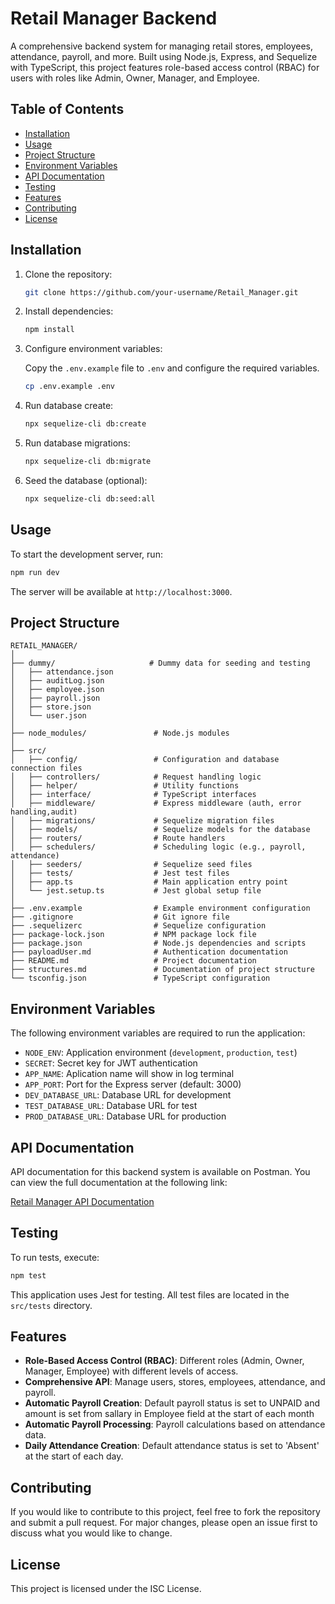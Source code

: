 

# Retail Manager Backend

A comprehensive backend system for managing retail stores, employees, attendance, payroll, and more. Built using Node.js, Express, and Sequelize with TypeScript, this project features role-based access control (RBAC) for users with roles like Admin, Owner, Manager, and Employee.

## Table of Contents

- [Installation](#installation)
- [Usage](#usage)
- [Project Structure](#project-structure)
- [Environment Variables](#environment-variables)
- [API Documentation](#api-documentation)
- [Testing](#testing)
- [Features](#features)
- [Contributing](#contributing)
- [License](#license)

## Installation

1. Clone the repository:

   ```bash
   git clone https://github.com/your-username/Retail_Manager.git
   ```

2. Install dependencies:

   ```bash
   npm install
   ```

3. Configure environment variables:

   Copy the `.env.example` file to `.env` and configure the required variables.

   ```bash
   cp .env.example .env
   ```
4. Run database create:

   ```bash
   npx sequelize-cli db:create
   ```

5. Run database migrations:

   ```bash
   npx sequelize-cli db:migrate
   ```

6. Seed the database (optional):

   ```bash
   npx sequelize-cli db:seed:all
   ```

## Usage

To start the development server, run:

```bash
npm run dev
```

The server will be available at `http://localhost:3000`.

## Project Structure

```
RETAIL_MANAGER/
│
├── dummy/                     # Dummy data for seeding and testing
│   ├── attendance.json
│   ├── auditLog.json
│   ├── employee.json
│   ├── payroll.json
│   ├── store.json
│   └── user.json
│
├── node_modules/               # Node.js modules
│
├── src/
│   ├── config/                 # Configuration and database connection files
│   ├── controllers/            # Request handling logic
│   ├── helper/                 # Utility functions
│   ├── interface/              # TypeScript interfaces
│   ├── middleware/             # Express middleware (auth, error handling,audit)
│   ├── migrations/             # Sequelize migration files
│   ├── models/                 # Sequelize models for the database
│   ├── routers/                # Route handlers
│   ├── schedulers/             # Scheduling logic (e.g., payroll, attendance)
│   ├── seeders/                # Sequelize seed files
│   ├── tests/                  # Jest test files
│   ├── app.ts                  # Main application entry point
│   └── jest.setup.ts           # Jest global setup file
│
├── .env.example                # Example environment configuration
├── .gitignore                  # Git ignore file
├── .sequelizerc                # Sequelize configuration
├── package-lock.json           # NPM package lock file
├── package.json                # Node.js dependencies and scripts
├── payloadUser.md              # Authentication documentation
├── README.md                   # Project documentation
├── structures.md               # Documentation of project structure
└── tsconfig.json               # TypeScript configuration
```

## Environment Variables

The following environment variables are required to run the application:

- `NODE_ENV`: Application environment (`development`, `production`, `test`)
- `SECRET`: Secret key for JWT authentication
- `APP_NAME`: Aplication name will show in log terminal
- `APP_PORT`: Port for the Express server (default: 3000)
- `DEV_DATABASE_URL`: Database URL for development
- `TEST_DATABASE_URL`: Database URL for test
- `PROD_DATABASE_URL`: Database URL for production

## API Documentation

API documentation for this backend system is available on Postman. You can view the full documentation at the following link:

[Retail Manager API Documentation](https://documenter.getpostman.com/view/33860218/2sA3s7iULM)


## Testing

To run tests, execute:

```bash
npm test
```

This application uses Jest for testing. All test files are located in the `src/tests` directory.

## Features

- **Role-Based Access Control (RBAC)**: Different roles (Admin, Owner, Manager, Employee) with different levels of access.
- **Comprehensive API**: Manage users, stores, employees, attendance, and payroll.
- **Automatic Payroll Creation**: Default payroll status is set to UNPAID and amount is set from sallary in Employee field at the start of each month
- **Automatic Payroll Processing**: Payroll calculations based on attendance data.
- **Daily Attendance Creation**: Default attendance status is set to 'Absent' at the start of each day.

## Contributing

If you would like to contribute to this project, feel free to fork the repository and submit a pull request. For major changes, please open an issue first to discuss what you would like to change.

## License

This project is licensed under the ISC License.
